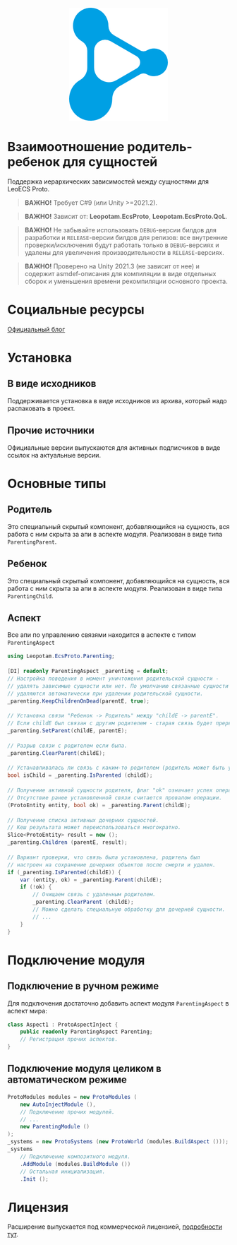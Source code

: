 <p align="center">
    <img src="./logo.png" alt="Logo">
</p>

# Взаимоотношение родитель-ребенок для сущностей
Поддержка иерархических зависимостей между сущностями для LeoECS Proto.

> **ВАЖНО!** Требует C#9 (или Unity >=2021.2).

> **ВАЖНО!** Зависит от: **Leopotam.EcsProto**, **Leopotam.EcsProto.QoL**.

> **ВАЖНО!** Не забывайте использовать `DEBUG`-версии билдов для разработки и `RELEASE`-версии билдов для релизов: все внутренние проверки/исключения будут работать только в `DEBUG`-версиях и удалены для увеличения производительности в `RELEASE`-версиях.

> **ВАЖНО!** Проверено на Unity 2021.3 (не зависит от нее) и содержит asmdef-описания для компиляции в виде отдельных сборок и уменьшения времени рекомпиляции основного проекта.


# Социальные ресурсы
[Официальный блог](https://leopotam.com)


# Установка


## В виде исходников
Поддерживается установка в виде исходников из архива, который надо распаковать в проект.


## Прочие источники
Официальные версии выпускаются для активных подписчиков в виде ссылок на актуальные версии.


# Основные типы


## Родитель
Это специальный скрытый компонент, добавляющийся на сущность, вся работа с ним скрыта за апи
в аспекте модуля. Реализован в виде типа `ParentingParent`.


## Ребенок
Это специальный скрытый компонент, добавляющийся на сущность, вся работа с ним скрыта за апи
в аспекте модуля. Реализован в виде типа `ParentingChild`.


## Аспект
Все апи по управлению связями находится в аспекте с типом `ParentingAspect`
```c#
using Leopotam.EcsProto.Parenting;

[DI] readonly ParentingAspect _parenting = default;
// Настройка поведения в момент уничтожения родительской сущности -
// удалять зависимые сущности или нет. По умолчанию связанные сущности
// удаляются автоматически при удалении родительской сущности.
_parenting.KeepChildrenOnDead(parentE, true);

// Установка связи "Ребенок -> Родитель" между "childE -> parentE".
// Если childE был связан с другим родителем - старая связь будет прервана.
_parenting.SetParent(childE, parentE);

// Разрыв связи с родителем если была.
_parenting.ClearParent(childE);

// Устанавливалась ли связь с каким-то родителем (родитель может быть уже удален).
bool isChild = _parenting.IsParented (childE);

// Получение активной сущности родителя, флаг "ok" означает успех операции.
// Отсутствие ранее установленной связи считается провалом операции.
(ProtoEntity entity, bool ok) = _parenting.Parent(childE);

// Получение списка активных дочерних сущностей.
// Кеш результата может переиспользоваться многократно.
Slice<ProtoEntity> result = new ();
_parenting.Children (parentE, result);

// Вариант проверки, что связь была установлена, родитель был
// настроен на сохранение дочерних объектов после смерти и удален.
if (_parenting.IsParented(childE)) {
    var (entity, ok) = _parenting.Parent(childE);
    if (!ok) {
        // Очищаем связь с удаленным родителем.
        _parenting.ClearParent (childE);
        // Можно сделать специальную обработку для дочерней сущности.
        // ...
    }
}
```


# Подключение модуля


## Подключение в ручном режиме
Для подключения достаточно добавить аспект модуля `ParentingAspect` в аспект мира:
```c#
class Aspect1 : ProtoAspectInject {
    public readonly ParentingAspect Parenting;
    // Регистрация прочих аспектов.
}
```


## Подключение модуля целиком в автоматическом режиме
```c#
ProtoModules modules = new ProtoModules (
    new AutoInjectModule (),
    // Подключение прочих модулей.
    // ...
    new ParentingModule ()
);
_systems = new ProtoSystems (new ProtoWorld (modules.BuildAspect ()));
_systems
    // Подключение композитного модуля.
    .AddModule (modules.BuildModule ())
    // Остальная инициализация.
    .Init ();
```


# Лицензия
Расширение выпускается под коммерческой лицензией, [подробности тут](./LICENSE.md).
